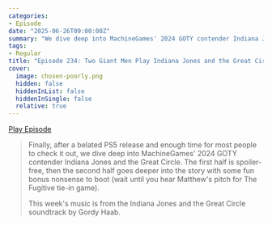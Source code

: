 ```yaml
---
categories:
- Episode
date: "2025-06-26T09:00:00Z"
summary: "We dive deep into MachineGames' 2024 GOTY contender Indiana Jones and the Great Circle."
tags:
- Regular
title: "Episode 234: Two Giant Men Play Indiana Jones and the Great Circle"
cover: 
  image: chosen-poorly.png
  hidden: false
  hiddenInList: false
  hiddenInSingle: false
  relative: true
---
```


[Play Episode](https://www.patreon.com/posts/episode-234-two-132380260)
> Finally, after a belated PS5 release and enough time for most people to check it out, we dive deep into MachineGames' 2024 GOTY contender Indiana Jones and the Great Circle. The first half is spoiler-free, then the second half goes deeper into the story with some fun bonus nonsense to boot (wait until you hear Matthew's pitch for The Fugitive tie-in game).
>
> This week's music is from the Indiana Jones and the Great Circle soundtrack by Gordy Haab.
